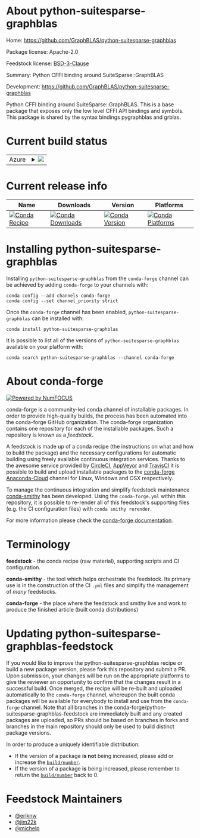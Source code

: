 About python-suitesparse-graphblas
==================================

Home: https://github.com/GraphBLAS/python-suitesparse-graphblas

Package license: Apache-2.0

Feedstock license: [BSD-3-Clause](https://github.com/conda-forge/python-suitesparse-graphblas-feedstock/blob/master/LICENSE.txt)

Summary: Python CFFI binding around SuiteSparse::GraphBLAS

Development: https://github.com/GraphBLAS/python-suitesparse-graphblas

Python CFFI binding around SuiteSparse::GraphBLAS. This is a base package that exposes
only the low level CFFI API bindings and symbols. This package is shared by the syntax
bindings pygraphblas and grblas.


Current build status
====================


<table>
    
  <tr>
    <td>Azure</td>
    <td>
      <details>
        <summary>
          <a href="https://dev.azure.com/conda-forge/feedstock-builds/_build/latest?definitionId=12611&branchName=master">
            <img src="https://dev.azure.com/conda-forge/feedstock-builds/_apis/build/status/python-suitesparse-graphblas-feedstock?branchName=master">
          </a>
        </summary>
        <table>
          <thead><tr><th>Variant</th><th>Status</th></tr></thead>
          <tbody><tr>
              <td>linux_64_numpy1.18python3.7.____cpython</td>
              <td>
                <a href="https://dev.azure.com/conda-forge/feedstock-builds/_build/latest?definitionId=12611&branchName=master">
                  <img src="https://dev.azure.com/conda-forge/feedstock-builds/_apis/build/status/python-suitesparse-graphblas-feedstock?branchName=master&jobName=linux&configuration=linux_64_numpy1.18python3.7.____cpython" alt="variant">
                </a>
              </td>
            </tr><tr>
              <td>linux_64_numpy1.18python3.8.____cpython</td>
              <td>
                <a href="https://dev.azure.com/conda-forge/feedstock-builds/_build/latest?definitionId=12611&branchName=master">
                  <img src="https://dev.azure.com/conda-forge/feedstock-builds/_apis/build/status/python-suitesparse-graphblas-feedstock?branchName=master&jobName=linux&configuration=linux_64_numpy1.18python3.8.____cpython" alt="variant">
                </a>
              </td>
            </tr><tr>
              <td>linux_64_numpy1.19python3.7.____73_pypy</td>
              <td>
                <a href="https://dev.azure.com/conda-forge/feedstock-builds/_build/latest?definitionId=12611&branchName=master">
                  <img src="https://dev.azure.com/conda-forge/feedstock-builds/_apis/build/status/python-suitesparse-graphblas-feedstock?branchName=master&jobName=linux&configuration=linux_64_numpy1.19python3.7.____73_pypy" alt="variant">
                </a>
              </td>
            </tr><tr>
              <td>linux_64_numpy1.19python3.9.____cpython</td>
              <td>
                <a href="https://dev.azure.com/conda-forge/feedstock-builds/_build/latest?definitionId=12611&branchName=master">
                  <img src="https://dev.azure.com/conda-forge/feedstock-builds/_apis/build/status/python-suitesparse-graphblas-feedstock?branchName=master&jobName=linux&configuration=linux_64_numpy1.19python3.9.____cpython" alt="variant">
                </a>
              </td>
            </tr><tr>
              <td>linux_64_numpy1.21python3.10.____cpython</td>
              <td>
                <a href="https://dev.azure.com/conda-forge/feedstock-builds/_build/latest?definitionId=12611&branchName=master">
                  <img src="https://dev.azure.com/conda-forge/feedstock-builds/_apis/build/status/python-suitesparse-graphblas-feedstock?branchName=master&jobName=linux&configuration=linux_64_numpy1.21python3.10.____cpython" alt="variant">
                </a>
              </td>
            </tr><tr>
              <td>osx_64_numpy1.18python3.7.____cpython</td>
              <td>
                <a href="https://dev.azure.com/conda-forge/feedstock-builds/_build/latest?definitionId=12611&branchName=master">
                  <img src="https://dev.azure.com/conda-forge/feedstock-builds/_apis/build/status/python-suitesparse-graphblas-feedstock?branchName=master&jobName=osx&configuration=osx_64_numpy1.18python3.7.____cpython" alt="variant">
                </a>
              </td>
            </tr><tr>
              <td>osx_64_numpy1.18python3.8.____cpython</td>
              <td>
                <a href="https://dev.azure.com/conda-forge/feedstock-builds/_build/latest?definitionId=12611&branchName=master">
                  <img src="https://dev.azure.com/conda-forge/feedstock-builds/_apis/build/status/python-suitesparse-graphblas-feedstock?branchName=master&jobName=osx&configuration=osx_64_numpy1.18python3.8.____cpython" alt="variant">
                </a>
              </td>
            </tr><tr>
              <td>osx_64_numpy1.19python3.7.____73_pypy</td>
              <td>
                <a href="https://dev.azure.com/conda-forge/feedstock-builds/_build/latest?definitionId=12611&branchName=master">
                  <img src="https://dev.azure.com/conda-forge/feedstock-builds/_apis/build/status/python-suitesparse-graphblas-feedstock?branchName=master&jobName=osx&configuration=osx_64_numpy1.19python3.7.____73_pypy" alt="variant">
                </a>
              </td>
            </tr><tr>
              <td>osx_64_numpy1.19python3.9.____cpython</td>
              <td>
                <a href="https://dev.azure.com/conda-forge/feedstock-builds/_build/latest?definitionId=12611&branchName=master">
                  <img src="https://dev.azure.com/conda-forge/feedstock-builds/_apis/build/status/python-suitesparse-graphblas-feedstock?branchName=master&jobName=osx&configuration=osx_64_numpy1.19python3.9.____cpython" alt="variant">
                </a>
              </td>
            </tr><tr>
              <td>osx_64_numpy1.21python3.10.____cpython</td>
              <td>
                <a href="https://dev.azure.com/conda-forge/feedstock-builds/_build/latest?definitionId=12611&branchName=master">
                  <img src="https://dev.azure.com/conda-forge/feedstock-builds/_apis/build/status/python-suitesparse-graphblas-feedstock?branchName=master&jobName=osx&configuration=osx_64_numpy1.21python3.10.____cpython" alt="variant">
                </a>
              </td>
            </tr><tr>
              <td>win_64_numpy1.18python3.7.____cpython</td>
              <td>
                <a href="https://dev.azure.com/conda-forge/feedstock-builds/_build/latest?definitionId=12611&branchName=master">
                  <img src="https://dev.azure.com/conda-forge/feedstock-builds/_apis/build/status/python-suitesparse-graphblas-feedstock?branchName=master&jobName=win&configuration=win_64_numpy1.18python3.7.____cpython" alt="variant">
                </a>
              </td>
            </tr><tr>
              <td>win_64_numpy1.18python3.8.____cpython</td>
              <td>
                <a href="https://dev.azure.com/conda-forge/feedstock-builds/_build/latest?definitionId=12611&branchName=master">
                  <img src="https://dev.azure.com/conda-forge/feedstock-builds/_apis/build/status/python-suitesparse-graphblas-feedstock?branchName=master&jobName=win&configuration=win_64_numpy1.18python3.8.____cpython" alt="variant">
                </a>
              </td>
            </tr><tr>
              <td>win_64_numpy1.19python3.9.____cpython</td>
              <td>
                <a href="https://dev.azure.com/conda-forge/feedstock-builds/_build/latest?definitionId=12611&branchName=master">
                  <img src="https://dev.azure.com/conda-forge/feedstock-builds/_apis/build/status/python-suitesparse-graphblas-feedstock?branchName=master&jobName=win&configuration=win_64_numpy1.19python3.9.____cpython" alt="variant">
                </a>
              </td>
            </tr><tr>
              <td>win_64_numpy1.21python3.10.____cpython</td>
              <td>
                <a href="https://dev.azure.com/conda-forge/feedstock-builds/_build/latest?definitionId=12611&branchName=master">
                  <img src="https://dev.azure.com/conda-forge/feedstock-builds/_apis/build/status/python-suitesparse-graphblas-feedstock?branchName=master&jobName=win&configuration=win_64_numpy1.21python3.10.____cpython" alt="variant">
                </a>
              </td>
            </tr>
          </tbody>
        </table>
      </details>
    </td>
  </tr>
</table>

Current release info
====================

| Name | Downloads | Version | Platforms |
| --- | --- | --- | --- |
| [![Conda Recipe](https://img.shields.io/badge/recipe-python--suitesparse--graphblas-green.svg)](https://anaconda.org/conda-forge/python-suitesparse-graphblas) | [![Conda Downloads](https://img.shields.io/conda/dn/conda-forge/python-suitesparse-graphblas.svg)](https://anaconda.org/conda-forge/python-suitesparse-graphblas) | [![Conda Version](https://img.shields.io/conda/vn/conda-forge/python-suitesparse-graphblas.svg)](https://anaconda.org/conda-forge/python-suitesparse-graphblas) | [![Conda Platforms](https://img.shields.io/conda/pn/conda-forge/python-suitesparse-graphblas.svg)](https://anaconda.org/conda-forge/python-suitesparse-graphblas) |

Installing python-suitesparse-graphblas
=======================================

Installing `python-suitesparse-graphblas` from the `conda-forge` channel can be achieved by adding `conda-forge` to your channels with:

```
conda config --add channels conda-forge
conda config --set channel_priority strict
```

Once the `conda-forge` channel has been enabled, `python-suitesparse-graphblas` can be installed with:

```
conda install python-suitesparse-graphblas
```

It is possible to list all of the versions of `python-suitesparse-graphblas` available on your platform with:

```
conda search python-suitesparse-graphblas --channel conda-forge
```


About conda-forge
=================

[![Powered by
NumFOCUS](https://img.shields.io/badge/powered%20by-NumFOCUS-orange.svg?style=flat&colorA=E1523D&colorB=007D8A)](https://numfocus.org)

conda-forge is a community-led conda channel of installable packages.
In order to provide high-quality builds, the process has been automated into the
conda-forge GitHub organization. The conda-forge organization contains one repository
for each of the installable packages. Such a repository is known as a *feedstock*.

A feedstock is made up of a conda recipe (the instructions on what and how to build
the package) and the necessary configurations for automatic building using freely
available continuous integration services. Thanks to the awesome service provided by
[CircleCI](https://circleci.com/), [AppVeyor](https://www.appveyor.com/)
and [TravisCI](https://travis-ci.com/) it is possible to build and upload installable
packages to the [conda-forge](https://anaconda.org/conda-forge)
[Anaconda-Cloud](https://anaconda.org/) channel for Linux, Windows and OSX respectively.

To manage the continuous integration and simplify feedstock maintenance
[conda-smithy](https://github.com/conda-forge/conda-smithy) has been developed.
Using the ``conda-forge.yml`` within this repository, it is possible to re-render all of
this feedstock's supporting files (e.g. the CI configuration files) with ``conda smithy rerender``.

For more information please check the [conda-forge documentation](https://conda-forge.org/docs/).

Terminology
===========

**feedstock** - the conda recipe (raw material), supporting scripts and CI configuration.

**conda-smithy** - the tool which helps orchestrate the feedstock.
                   Its primary use is in the construction of the CI ``.yml`` files
                   and simplify the management of *many* feedstocks.

**conda-forge** - the place where the feedstock and smithy live and work to
                  produce the finished article (built conda distributions)


Updating python-suitesparse-graphblas-feedstock
===============================================

If you would like to improve the python-suitesparse-graphblas recipe or build a new
package version, please fork this repository and submit a PR. Upon submission,
your changes will be run on the appropriate platforms to give the reviewer an
opportunity to confirm that the changes result in a successful build. Once
merged, the recipe will be re-built and uploaded automatically to the
`conda-forge` channel, whereupon the built conda packages will be available for
everybody to install and use from the `conda-forge` channel.
Note that all branches in the conda-forge/python-suitesparse-graphblas-feedstock are
immediately built and any created packages are uploaded, so PRs should be based
on branches in forks and branches in the main repository should only be used to
build distinct package versions.

In order to produce a uniquely identifiable distribution:
 * If the version of a package **is not** being increased, please add or increase
   the [``build/number``](https://docs.conda.io/projects/conda-build/en/latest/resources/define-metadata.html#build-number-and-string).
 * If the version of a package **is** being increased, please remember to return
   the [``build/number``](https://docs.conda.io/projects/conda-build/en/latest/resources/define-metadata.html#build-number-and-string)
   back to 0.

Feedstock Maintainers
=====================

* [@eriknw](https://github.com/eriknw/)
* [@jim22k](https://github.com/jim22k/)
* [@michelp](https://github.com/michelp/)

